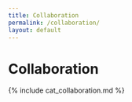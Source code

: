 ```yaml
---
title: Collaboration
permalink: /collaboration/
layout: default
---
```


# Collaboration

{% include cat_collaboration.md %}
